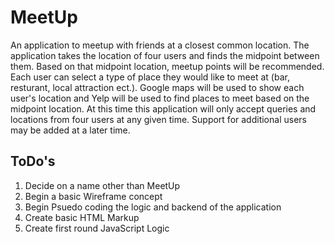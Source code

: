 # MeetUp

An application to meetup with friends at a closest common location. The application takes the location of four users and finds the midpoint between them. Based on that midpoint location, meetup points will be recommended. Each user can select a type of place they would like to meet at (bar, resturant, local attraction ect.). Google maps will be used to show each user's location and Yelp will be used to find places to meet based on the midpoint location. At this time this application will only accept queries and locations from four users at any given time. Support for additional users may be added at a later time.

## ToDo's

1. Decide on a name other than MeetUp
2. Begin a basic Wireframe concept
3. Begin Psuedo coding the logic and backend of the application
4. Create basic HTML Markup
5. Create first round JavaScript Logic